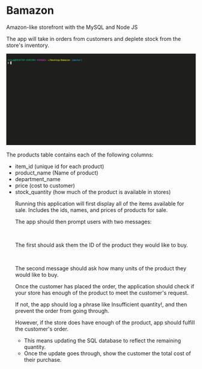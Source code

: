 # Bamazon
<p>Amazon-like storefront with the MySQL and Node JS</p>

<p>The app will take in orders from customers and deplete stock from the store's inventory. </p>
<img src="bamazon.gif" alt="Bamazon App Giphy">
<p>The products table contains each of the following columns:
<ul>
<li>item_id (unique id for each product)</li>
<li>product_name (Name of product)</li>
<li>department_name</li>
<li>price (cost to customer)</li>
<li>stock_quantity (how much of the product is available in stores)</li>

<p>Running this application will first display all of the items available for sale. Includes the ids, names, and prices of products for sale.</p>
<p>The app should then prompt users with two messages:</p>
&nbsp;&nbsp;<p>The first should ask them the ID of the product they would like to buy.</p>
&nbsp;&nbsp;<p>The second message should ask how many units of the product they would like to buy.</p>
<p>Once the customer has placed the order, the application should check if your store has enough of the product to meet the customer's request.</p>
<p>If not, the app should log a phrase like Insufficient quantity!, and then prevent the order from going through.</p>
<p>However, if the store does have enough of the product, app should fulfill the customer's order.</p>
<ul><li>This means updating the SQL database to reflect the remaining quantity.</li>
<li>Once the update goes through, show the customer the total cost of their purchase.</li></ul>